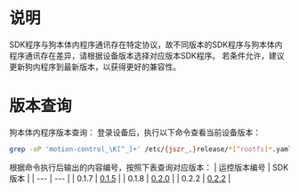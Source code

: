 # 说明
SDK程序与狗本体内程序通讯存在特定协议，故不同版本的SDK程序与狗本体内程序通讯存在差异，请根据设备版本选择对应版本SDK程序。
若条件允许，建议更新狗内程序到最新版本，以获得更好的兼容性。
# 版本查询
狗本体内程序版本查询：
登录设备后，执行以下命令查看当前设备版本：
```bash
grep -oP 'motion-control_\K[^_]+' /etc/{jszr_,}release/*[^rootfs]*.yaml
```
根据命令执行后输出的内容编号，按照下表查询对应版本：
| 运控版本编号 | SDK版本 |
| --- | --- |
| 0.1.7 | [0.1.5](../files/mc_sdk_release_v0.1.5.zip) |
| 0.1.8 | [0.2.0](../files/mc_sdk_release_v0.2.0.zip) |
| 0.2.2 | [0.2.2](../files/mc_sdk_release_v0.2.2.zip) |